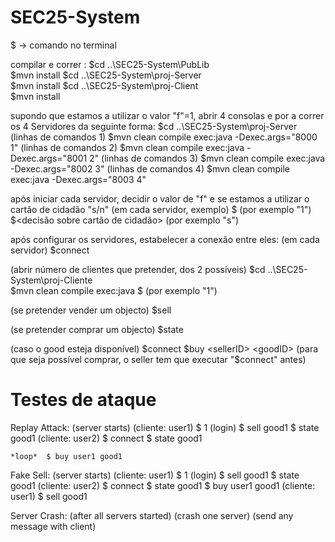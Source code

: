 # SEC25-System

$ -> comando no terminal

compilar e correr :
$cd ..\SEC25-System\PubLib\
$mvn install
$cd ..\SEC25-System\proj-Server\
$mvn install
$cd ..\SEC25-System\proj-Client\
$mvn install

supondo que estamos a utilizar o valor "f"=1, abrir 4 consolas e por a correr os 4 Servidores da seguinte forma:
$cd ..\SEC25-System\proj-Server\
(linhas de comandos 1)
$mvn clean compile exec:java -Dexec.args="8000 1"
(linhas de comandos 2)
$mvn clean compile exec:java -Dexec.args="8001 2"
(linhas de comandos 3)
$mvn clean compile exec:java -Dexec.args="8002 3"
(linhas de comandos 4)
$mvn clean compile exec:java -Dexec.args="8003 4"

após iniciar cada servidor, decidir o valor de "f" e se estamos a utilizar o cartão de cidadão "s/n"
(em cada servidor, exemplo)
$<valor de f> (por exemplo "1")
$<decisão sobre cartão de cidadão> (por exemplo "s")

após configurar os servidores, estabelecer a conexão entre eles:
(em cada servidor)
$connect

(abrir número de clientes que pretender, dos 2 possíveis)
$cd ..\SEC25-System\proj-Cliente\
$mvn clean compile exec:java
$<userID> (por exemplo "1")

(se pretender vender um objecto)
$sell <goodID>

(se pretender comprar um objecto)
$state <goodID>

(caso o good esteja disponível)
$connect
$buy <sellerID> <goodID>  (para que seja possível comprar, o seller tem que executar "$connect" antes)
  
 
# Testes de ataque

Replay Attack:
	(server starts)
	(cliente: user1)
		$ 1 (login)
		$ sell good1
		$ state good1
	(cliente: user2)
		$ connect
		$ state good1
	
	*loop*	$ buy user1 good1
	
Fake Sell:
	(server starts)
	(cliente: user1)
		$ 1 (login)
		$ sell good1
		$ state good1
	(cliente: user2)
		$ connect
		$ state good1
		$ buy user1 good1
	(cliente: user1)
		$ sell good1

Server Crash:
	(after all servers started)
	(crash one server)
	(send any message with client)
